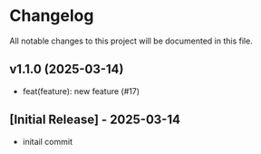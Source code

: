 # Changelog

All notable changes to this project will be documented in this file.

## v1.1.0 (2025-03-14)
- feat(feature): new feature (#17)

## [Initial Release] - 2025-03-14

- initail commit